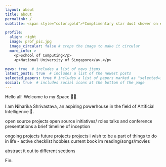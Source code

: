 ```yaml
---
layout: about
title: about
permalink: /
subtitle: <span style="color:gold">*Complimentary star dust shower on everyone* ◦°˚\(*❛‿❛)/˚°◦</span>.

profile:
  align: right
  image: prof_pic.jpg
  image_circular: false # crops the image to make it circular
  more_info: >
    <p>School of Computing</p>
    <p>National University of Singapore</a>.</p>

news: true  # includes a list of news items
latest_posts: true  # includes a list of the newest posts
selected_papers: true # includes a list of papers marked as "selected={true}"
social: true  # includes social icons at the bottom of the page
---
```


Hello all! Welcome to my Space 👋🏻.

I am Niharika Shrivastava, an aspiring powerhouse in the field of Artificial Intelligence 🦾. 

<Things to add>
open source projects
open source initiatives/ roles
talks and conference presentations
a brief timeline of inception

ongoing projects
future projects
projects i wish to be a part of
things to do in life - active checklist
hobbies
current book im reading/songs/movies

abstract it out to different sections

Fin.
